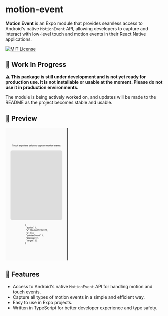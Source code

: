 # motion-event

**Motion Event** is an Expo module that provides seamless access to Android's native `MotionEvent` API, allowing developers to capture and interact with low-level touch and motion events in their React Native applications.

[![MIT License](https://img.shields.io/badge/License-MIT-green.svg)](https://choosealicense.com/licenses/mit/)

## 🚧 Work In Progress

**⚠️ This package is still under development and is not yet ready for production use. It is not installable or usable at the moment. Please do not use it in production environments.**

The module is being actively worked on, and updates will be made to the README as the project becomes stable and usable.

## 🎨 Preview

<p>
  <img src="readme-assets/screenshot.png" alt="Preview of Motion Event" width="200"/>
</p>

## 🚀 Features

- Access to Android's native `MotionEvent` API for handling motion and touch events.
- Capture all types of motion events in a simple and efficient way.
- Easy to use in Expo projects.
- Written in TypeScript for better developer experience and type safety.

